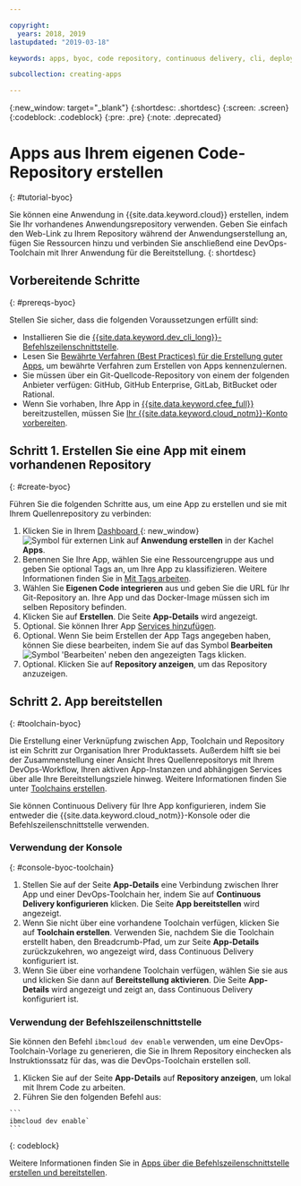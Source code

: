 ```yaml
---

copyright:
  years: 2018, 2019
lastupdated: "2019-03-18"

keywords: apps, byoc, code repository, continuous delivery, cli, deploy

subcollection: creating-apps

---
```


{:new_window: target="_blank"}
{:shortdesc: .shortdesc}
{:screen: .screen}
{:codeblock: .codeblock}
{:pre: .pre}
{:note: .deprecated}

# Apps aus Ihrem eigenen Code-Repository erstellen
{: #tutorial-byoc}

Sie können eine Anwendung in {{site.data.keyword.cloud}} erstellen, indem Sie Ihr vorhandenes Anwendungsrepository verwenden. Geben Sie einfach den Web-Link zu Ihrem Repository während der Anwendungserstellung an, fügen Sie Ressourcen hinzu und verbinden Sie anschließend eine DevOps-Toolchain mit Ihrer Anwendung für die Bereitstellung.
{: shortdesc}

## Vorbereitende Schritte
{: #prereqs-byoc}

Stellen Sie sicher, dass die folgenden Voraussetzungen erfüllt sind:

 * Installieren Sie die [{{site.data.keyword.dev_cli_long}}-Befehlszeilenschnittstelle](/docs/cli?topic=cloud-cli-ibmcloud-cli).
 * Lesen Sie [Bewährte Verfahren (Best Practices) für die Erstellung guter Apps](/docs/apps?topic=creating-apps-best-practice), um bewährte Verfahren zum Erstellen von Apps kennenzulernen.
 * Sie müssen über ein Git-Quellcode-Repository von einem der folgenden Anbieter verfügen: GitHub, GitHub Enterprise, GitLab, BitBucket oder Rational.
 * Wenn Sie vorhaben, Ihre App in [{{site.data.keyword.cfee_full}}](/docs/cloud-foundry?topic=cloud-foundry-about) bereitzustellen, müssen Sie [Ihr {{site.data.keyword.cloud_notm}}-Konto vorbereiten](/docs/cloud-foundry?topic=cloud-foundry-prepare).

## Schritt 1. Erstellen Sie eine App mit einem vorhandenen Repository
{: #create-byoc}

Führen Sie die folgenden Schritte aus, um eine App zu erstellen und sie mit Ihrem Quellenrepository zu verbinden:

1. Klicken Sie in Ihrem [Dashboard ](https://{DomainName}){: new_window} ![Symbol für externen Link](../../icons/launch-glyph.svg "Symbol für externen Link") auf **Anwendung erstellen** in der Kachel **Apps**.
2. Benennen Sie Ihre App, wählen Sie eine Ressourcengruppe aus und geben Sie optional Tags an, um Ihre App zu klassifizieren. Weitere Informationen finden Sie in [Mit Tags arbeiten](/docs/resources?topic=resources-tag).
3. Wählen Sie **Eigenen Code integrieren** aus und geben Sie die URL für Ihr Git-Repository an. Ihre App und das Docker-Image müssen sich im selben Repository befinden.
4. Klicken Sie auf **Erstellen**. Die Seite **App-Details** wird angezeigt.
5. Optional. Sie können Ihrer App [Services hinzufügen](/docs/apps?topic=creating-apps-add-resource).
6. Optional. Wenn Sie beim Erstellen der App Tags angegeben haben, können Sie diese bearbeiten, indem Sie auf das Symbol **Bearbeiten** ![Symbol 'Bearbeiten'](../../icons/edit-tagging.svg) neben den angezeigten Tags klicken.
7. Optional. Klicken Sie auf **Repository anzeigen**, um das Repository anzuzeigen.

## Schritt 2. App bereitstellen
{: #toolchain-byoc}

Die Erstellung einer Verknüpfung zwischen App, Toolchain und Repository ist ein Schritt zur Organisation Ihrer Produktassets. Außerdem hilft sie bei der Zusammenstellung einer Ansicht Ihres Quellenrepositorys mit Ihrem DevOps-Workflow, Ihren aktiven App-Instanzen und abhängigen Services über alle Ihre Bereitstellungsziele hinweg. Weitere Informationen finden Sie unter [Toolchains erstellen](/docs/services/ContinuousDelivery?topic=ContinuousDelivery-toolchains_getting_started).

Sie können Continuous Delivery für Ihre App konfigurieren, indem Sie entweder die {{site.data.keyword.cloud_notm}}-Konsole oder die Befehlszeilenschnittstelle verwenden.

### Verwendung der Konsole
{: #console-byoc-toolchain}

  1. Stellen Sie auf der Seite **App-Details** eine Verbindung zwischen Ihrer App und einer DevOps-Toolchain her, indem Sie auf **Continuous Delivery konfigurieren** klicken. Die Seite **App bereitstellen** wird angezeigt.
  2. Wenn Sie nicht über eine vorhandene Toolchain verfügen, klicken Sie auf **Toolchain erstellen**. Verwenden Sie, nachdem Sie die Toolchain erstellt haben, den Breadcrumb-Pfad, um zur Seite **App-Details** zurückzukehren, wo angezeigt wird, dass Continuous Delivery konfiguriert ist.
  3. Wenn Sie über eine vorhandene Toolchain verfügen, wählen Sie sie aus und klicken Sie dann auf **Bereitstellung aktivieren**. Die Seite **App-Details** wird angezeigt und zeigt an, dass Continuous Delivery konfiguriert ist.

### Verwendung der Befehlszeilenschnittstelle

Sie können den Befehl `ibmcloud dev enable` verwenden, um eine DevOps-Toolchain-Vorlage zu generieren, die Sie in Ihrem Repository einchecken als Instruktionssatz für das, was die DevOps-Toolchain erstellen soll. 

  1. Klicken Sie auf der Seite **App-Details** auf **Repository anzeigen**, um lokal mit Ihrem Code zu arbeiten.
  2. Führen Sie den folgenden Befehl aus:
    
    ```
    ibmcloud dev enable`
    ```
   {: codeblock}

Weitere Informationen finden Sie in [Apps über die Befehlszeilenschnittstelle erstellen und bereitstellen](/docs/apps?topic=creating-apps-create-deploy-app-cli).

